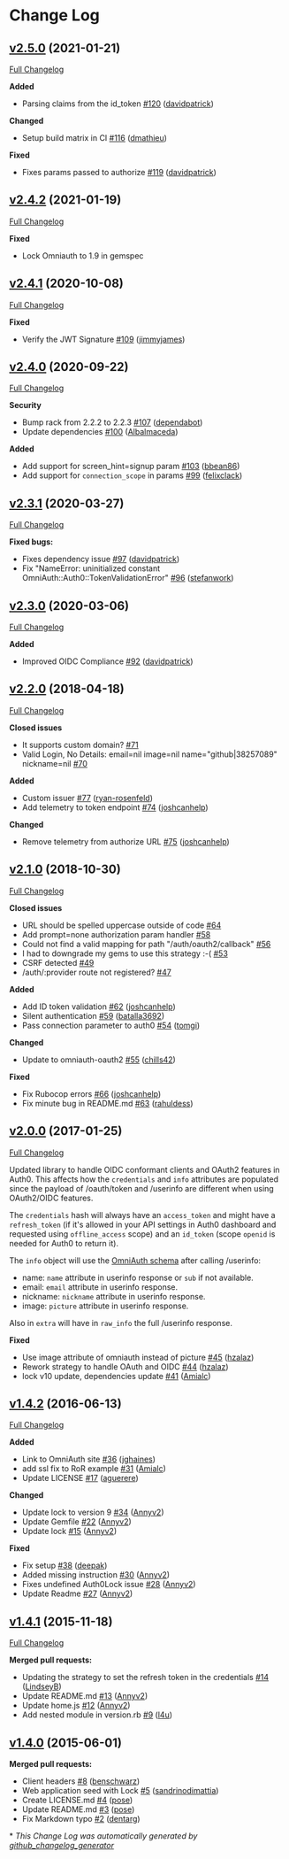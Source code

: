 # Change Log

## [v2.5.0](https://github.com/auth0/omniauth-auth0/tree/v2.5.0) (2021-01-21)

[Full Changelog](https://github.com/auth0/omniauth-auth0/compare/v2.4.2...v2.5.0)

**Added**
- Parsing claims from the id_token [\#120](https://github.com/auth0/omniauth-auth0/pull/120) ([davidpatrick](https://github.com/davidpatrick))

**Changed**
- Setup build matrix in CI [\#116](https://github.com/auth0/omniauth-auth0/pull/116) ([dmathieu](https://github.com/dmathieu))

**Fixed**
- Fixes params passed to authorize [\#119](https://github.com/auth0/omniauth-auth0/pull/119) ([davidpatrick](https://github.com/davidpatrick))


## [v2.4.2](https://github.com/auth0/omniauth-auth0/tree/v2.4.2) (2021-01-19)

[Full Changelog](https://github.com/auth0/omniauth-auth0/compare/v2.4.1...v2.4.2)

**Fixed**
- Lock Omniauth to 1.9 in gemspec

## [v2.4.1](https://github.com/auth0/omniauth-auth0/tree/v2.4.1) (2020-10-08)

[Full Changelog](https://github.com/auth0/omniauth-auth0/compare/v2.4.0...v2.4.1)

**Fixed**
- Verify the JWT Signature [\#109](https://github.com/auth0/omniauth-auth0/pull/109) ([jimmyjames](https://github.com/jimmyjames))


## [v2.4.0](https://github.com/auth0/omniauth-auth0/tree/v2.4.0) (2020-09-22)

[Full Changelog](https://github.com/auth0/omniauth-auth0/compare/v2.3.1...v2.4.0)

**Security**
- Bump rack from 2.2.2 to 2.2.3 [\#107](https://github.com/auth0/omniauth-auth0/pull/107) ([dependabot](https://github.com/dependabot))
- Update dependencies [\#100](https://github.com/auth0/omniauth-auth0/pull/100) ([Albalmaceda](https://github.com/Albalmaceda))

**Added**
- Add support for screen_hint=signup param [\#103](https://github.com/auth0/omniauth-auth0/pull/103) ([bbean86](https://github.com/bbean86))
- Add support for `connection_scope` in params [\#99](https://github.com/auth0/omniauth-auth0/pull/99) ([felixclack](https://github.com/felixclack))


## [v2.3.1](https://github.com/auth0/omniauth-auth0/tree/v2.3.1) (2020-03-27)

[Full Changelog](https://github.com/auth0/omniauth-auth0/compare/v2.3.0...v2.3.1)

**Fixed bugs:**

- Fixes dependency issue [\#97](https://github.com/auth0/omniauth-auth0/pull/97) ([davidpatrick](https://github.com/davidpatrick))
- Fix "NameError: uninitialized constant OmniAuth::Auth0::TokenValidationError" [\#96](https://github.com/auth0/omniauth-auth0/pull/96) ([stefanwork](https://github.com/stefanwork))

## [v2.3.0](https://github.com/auth0/omniauth-auth0/tree/v2.3.0) (2020-03-06)
[Full Changelog](https://github.com/auth0/omniauth-auth0/compare/v2.2.0...v2.3.0)

**Added**
- Improved OIDC Compliance [\#92](https://github.com/auth0/omniauth-auth0/pull/92) ([davidpatrick](https://github.com/davidpatrick))

## [v2.2.0](https://github.com/auth0/omniauth-auth0/tree/v2.2.0) (2018-04-18)
[Full Changelog](https://github.com/auth0/omniauth-auth0/compare/v2.1.0...v2.2.0)

**Closed issues**
- It supports custom domain? [\#71](https://github.com/auth0/omniauth-auth0/issues/71)
- Valid Login, No Details: email=nil image=nil name="github|38257089" nickname=nil [\#70](https://github.com/auth0/omniauth-auth0/issues/70)

**Added**
- Custom issuer [\#77](https://github.com/auth0/omniauth-auth0/pull/77) ([ryan-rosenfeld](https://github.com/ryan-rosenfeld))
- Add telemetry to token endpoint [\#74](https://github.com/auth0/omniauth-auth0/pull/74) ([joshcanhelp](https://github.com/joshcanhelp))

**Changed**
- Remove telemetry from authorize URL [\#75](https://github.com/auth0/omniauth-auth0/pull/75) ([joshcanhelp](https://github.com/joshcanhelp))

## [v2.1.0](https://github.com/auth0/omniauth-auth0/tree/v2.1.0) (2018-10-30)
[Full Changelog](https://github.com/auth0/omniauth-auth0/compare/v2.0.0...v2.1.0)

**Closed issues**
- URL should be spelled uppercase outside of code [\#64](https://github.com/auth0/omniauth-auth0/issues/64)
- Add prompt=none authorization param handler [\#58](https://github.com/auth0/omniauth-auth0/issues/58)
- Could not find a valid mapping for path "/auth/oauth2/callback" [\#56](https://github.com/auth0/omniauth-auth0/issues/56)
- I had to downgrade my gems to use this strategy :-( [\#53](https://github.com/auth0/omniauth-auth0/issues/53)
- CSRF detected [\#49](https://github.com/auth0/omniauth-auth0/issues/49)
- /auth/:provider route not registered? [\#47](https://github.com/auth0/omniauth-auth0/issues/47)

**Added**
- Add ID token validation [\#62](https://github.com/auth0/omniauth-auth0/pull/62) ([joshcanhelp](https://github.com/joshcanhelp))
- Silent authentication [\#59](https://github.com/auth0/omniauth-auth0/pull/59) ([batalla3692](https://github.com/batalla3692))
- Pass connection parameter to auth0 [\#54](https://github.com/auth0/omniauth-auth0/pull/54) ([tomgi](https://github.com/tomgi))

**Changed**
- Update to omniauth-oauth2 [\#55](https://github.com/auth0/omniauth-auth0/pull/55) ([chills42](https://github.com/chills42))

**Fixed**
- Fix Rubocop errors [\#66](https://github.com/auth0/omniauth-auth0/pull/66) ([joshcanhelp](https://github.com/joshcanhelp))
- Fix minute bug in README.md [\#63](https://github.com/auth0/omniauth-auth0/pull/63) ([rahuldess](https://github.com/rahuldess))

## [v2.0.0](https://github.com/auth0/omniauth-auth0/tree/v2.0.0) (2017-01-25)
[Full Changelog](https://github.com/auth0/omniauth-auth0/compare/v1.4.1...v2.0.0)

Updated library to handle OIDC conformant clients and OAuth2 features in Auth0.
This affects how the `credentials` and `info` attributes are populated since the payload of /oauth/token and /userinfo are different when using OAuth2/OIDC features.

The `credentials` hash will always have an `access_token` and might have a `refresh_token` (if it's allowed in your API settings in Auth0 dashboard and requested using `offline_access` scope) and an `id_token` (scope `openid` is needed for Auth0 to return it).

The `info` object will use the [OmniAuth schema](https://github.com/omniauth/omniauth/wiki/Auth-Hash-Schema#schema-10-and-later) after calling /userinfo:

- name: `name` attribute in userinfo response or `sub` if not available.
- email: `email` attribute in userinfo response.
- nickname: `nickname` attribute in userinfo response.
- image: `picture` attribute in userinfo response.

Also in `extra` will have in `raw_info` the full /userinfo response.

**Fixed**
- Use image attribute of omniauth instead of picture [\#45](https://github.com/auth0/omniauth-auth0/pull/45) ([hzalaz](https://github.com/hzalaz))
- Rework strategy to handle OAuth and OIDC  [\#44](https://github.com/auth0/omniauth-auth0/pull/44) ([hzalaz](https://github.com/hzalaz))
- lock v10 update, dependencies update [\#41](https://github.com/auth0/omniauth-auth0/pull/41) ([Amialc](https://github.com/Amialc))

## [v1.4.2](https://github.com/auth0/omniauth-auth0/tree/v1.4.2) (2016-06-13)
[Full Changelog](https://github.com/auth0/omniauth-auth0/compare/v1.4.1...v1.4.2)

**Added**
- Link to OmniAuth site [\#36](https://github.com/auth0/omniauth-auth0/pull/36) ([jghaines](https://github.com/jghaines))
- add ssl fix to RoR example [\#31](https://github.com/auth0/omniauth-auth0/pull/31) ([Amialc](https://github.com/Amialc))
- Update LICENSE [\#17](https://github.com/auth0/omniauth-auth0/pull/17) ([aguerere](https://github.com/aguerere))

**Changed**
- Update lock to version 9 [\#34](https://github.com/auth0/omniauth-auth0/pull/34) ([Annyv2](https://github.com/Annyv2))
- Update Gemfile [\#22](https://github.com/auth0/omniauth-auth0/pull/22) ([Annyv2](https://github.com/Annyv2))
- Update lock [\#15](https://github.com/auth0/omniauth-auth0/pull/15) ([Annyv2](https://github.com/Annyv2))

**Fixed**
- Fix setup [\#38](https://github.com/auth0/omniauth-auth0/pull/38) ([deepak](https://github.com/deepak))
- Added missing instruction [\#30](https://github.com/auth0/omniauth-auth0/pull/30) ([Annyv2](https://github.com/Annyv2))
- Fixes undefined Auth0Lock issue [\#28](https://github.com/auth0/omniauth-auth0/pull/28) ([Annyv2](https://github.com/Annyv2))
- Update Readme [\#27](https://github.com/auth0/omniauth-auth0/pull/27) ([Annyv2](https://github.com/Annyv2))


## [v1.4.1](https://github.com/auth0/omniauth-auth0/tree/v1.4.1) (2015-11-18)
[Full Changelog](https://github.com/auth0/omniauth-auth0/compare/v1.4.0...v1.4.1)

**Merged pull requests:**

- Updating the strategy to set the refresh token in the credentials [\#14](https://github.com/auth0/omniauth-auth0/pull/14) ([LindseyB](https://github.com/LindseyB))
- Update README.md [\#13](https://github.com/auth0/omniauth-auth0/pull/13) ([Annyv2](https://github.com/Annyv2))
- Update home.js [\#12](https://github.com/auth0/omniauth-auth0/pull/12) ([Annyv2](https://github.com/Annyv2))
- Add nested module in version.rb [\#9](https://github.com/auth0/omniauth-auth0/pull/9) ([l4u](https://github.com/l4u))

## [v1.4.0](https://github.com/auth0/omniauth-auth0/tree/v1.4.0) (2015-06-01)
**Merged pull requests:**

- Client headers [\#8](https://github.com/auth0/omniauth-auth0/pull/8) ([benschwarz](https://github.com/benschwarz))
- Web application seed with Lock [\#5](https://github.com/auth0/omniauth-auth0/pull/5) ([sandrinodimattia](https://github.com/sandrinodimattia))
- Create LICENSE.md [\#4](https://github.com/auth0/omniauth-auth0/pull/4) ([pose](https://github.com/pose))
- Update README.md [\#3](https://github.com/auth0/omniauth-auth0/pull/3) ([pose](https://github.com/pose))
- Fix Markdown typo [\#2](https://github.com/auth0/omniauth-auth0/pull/2) ([dentarg](https://github.com/dentarg))



\* *This Change Log was automatically generated by [github_changelog_generator](https://github.com/skywinder/Github-Changelog-Generator)*
